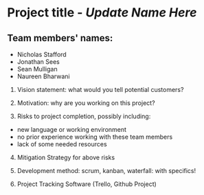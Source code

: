 # Project title - ***Update Name Here***

## Team members' names:
- Nicholas Stafford
- Jonathan Sees
- Sean Mulligan
- Naureen Bharwani


1. Vision statement: what would you tell potential customers?


2. Motivation: why are you working on this project?


3. Risks to project completion, possibly including:
  - new language or working environment
  - no prior experience working with these team members
  - lack of some needed resources
 
 
4. Mitigation Strategy for above risks


5. Development method: scrum, kanban, waterfall: with specifics!


6. Project Tracking Software (Trello, Github Project)

